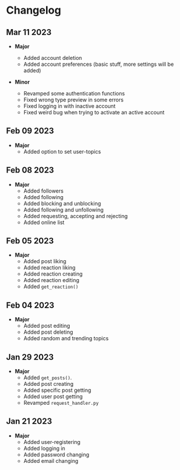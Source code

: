 # Changelog

## Mar 11 2023

- **Major**
  - Added account deletion
  - Added account preferences (basic stuff, more settings will be added)

- **Minor**
  - Revamped some authentication functions
  - Fixed wrong type preview in some errors
  - Fixed logging in with inactive account
  - Fixed weird bug when trying to activate an active account

## Feb 09 2023

- **Major**
  - Added option to set user-topics

## Feb 08 2023

- **Major**
  - Added followers
  - Added following
  - Added blocking and unblocking
  - Added following and unfollowing
  - Added requesting, accepting and rejecting
  - Added online list

## Feb 05 2023

- **Major**
  - Added post liking
  - Added reaction liking
  - Added reaction creating
  - Added reaction editing
  - Added `get_reaction()`

## Feb 04 2023

- **Major**
  - Added post editing
  - Added post deleting
  - Added random and trending topics

## Jan 29 2023

- **Major**
  - Added `get_posts()`.
  - Added post creating
  - Added specific post getting
  - Added user post getting
  - Revamped `request_handler.py`

## Jan 21 2023

- **Major**
  - Added user-registering
  - Added logging in
  - Added password changing
  - Added email changing
